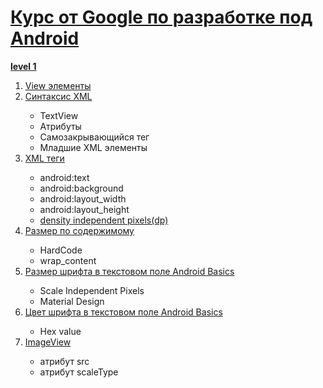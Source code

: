 <h1><a href="https://javarush.com/quests/QUEST_GOOGLE_ANDROID">Курс от Google по разработке под Android</a></h1>

<b><a href="https://javarush.com/quests/lectures?quest=QUEST_GOOGLE_ANDROID&level=1">level 1</a></b>
<ol>
<li><a href="https://javarush.com/quests/lectures/questgoogleandroid.level01.lecture03">View элементы</a></li>

<li><a href="https://javarush.com/quests/lectures/questgoogleandroid.level01.lecture03">Синтаксис XML</a></li>
<ul>
<li>TextView</li>
<li>Атрибуты</li>
<li>Самозакрывающийся тег</li>
<li>Младшие XML элементы</li>
</ul>


<li><a href="https://javarush.com/quests/lectures/questgoogleandroid.level01.lecture08">XML теги</a></li>
<ul>
<li>android:text</li>
<li>android:background</li>
<li>android:layout_width</li>
<li>android:layout_height</li>
<li><a href="https://javarush.com/quests/lectures/questgoogleandroid.level01.lecture08">density independent pixels(dp)</a></li>
</li>
</ul>

<li><a href="https://javarush.com/quests/lectures/questgoogleandroid.level01.lecture10">Размер по содержимому</a></li>
<ul>
<li>HardCode</li>
<li>wrap_content</li>
</ul>

<li><a href="https://javarush.com/quests/lectures/questgoogleandroid.level01.lecture11">Размер шрифта в текстовом поле Android Basics</a></li>
<ul>
<li>Scale Independent Pixels</li>
<li>Material Design</li>
</ul>

<li><a href="https://javarush.com/quests/lectures/questgoogleandroid.level01.lecture12">Цвет шрифта в текстовом поле Android Basics</a></li>
<ul>
<li>Hex value</li>
</ul>

<li><a href="https://javarush.com/quests/lectures/questgoogleandroid.level01.lecture12">ImageView</a></li>
<ul>
<li>атрибут src</li>
<li>атрибут scaleType</li>
</ul>




</ol>
